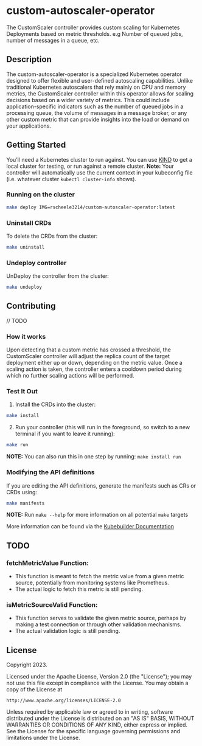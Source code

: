 # custom-autoscaler-operator

The CustomScaler controller provides custom scaling for Kubernetes Deployments based on metric thresholds. e.g Number of queued jobs, number of messages in a queue, etc.

## Description

The custom-autoscaler-operator is a specialized Kubernetes operator designed to offer flexible and user-defined autoscaling capabilities. Unlike traditional Kubernetes autoscalers that rely mainly on CPU and memory metrics, the CustomScaler controller within this operator allows for scaling decisions based on a wider variety of metrics. This could include application-specific indicators such as the number of queued jobs in a processing queue, the volume of messages in a message broker, or any other custom metric that can provide insights into the load or demand on your applications.



## Getting Started

You’ll need a Kubernetes cluster to run against. You can use [KIND](https://sigs.k8s.io/kind) to get a local cluster for testing, or run against a remote cluster.
**Note:** Your controller will automatically use the current context in your kubeconfig file (i.e. whatever cluster `kubectl cluster-info` shows).

### Running on the cluster

```sh
make deploy IMG=rscheele3214/custom-autoscaler-operator:latest
```

### Uninstall CRDs

To delete the CRDs from the cluster:

```sh
make uninstall
```

### Undeploy controller

UnDeploy the controller from the cluster:

```sh
make undeploy
```

## Contributing

// TODO

### How it works

Upon detecting that a custom metric has crossed a threshold, the CustomScaler controller will adjust the replica count of the target deployment either up or down, depending on the metric value. Once a scaling action is taken, the controller enters a cooldown period during which no further scaling actions will be performed.


### Test It Out

1. Install the CRDs into the cluster:

```sh
make install
```

2. Run your controller (this will run in the foreground, so switch to a new terminal if you want to leave it running):

```sh
make run
```

**NOTE:** You can also run this in one step by running: `make install run`

### Modifying the API definitions

If you are editing the API definitions, generate the manifests such as CRs or CRDs using:

```sh
make manifests
```

**NOTE:** Run `make --help` for more information on all potential `make` targets

More information can be found via the [Kubebuilder Documentation](https://book.kubebuilder.io/introduction.html)

## TODO

### fetchMetricValue Function:

- This function is meant to fetch the metric value from a given metric source, potentially from monitoring systems like Prometheus.
- The actual logic to fetch this metric is still pending.

### isMetricSourceValid Function:

- This function serves to validate the given metric source, perhaps by making a test connection or through other validation mechanisms.
- The actual validation logic is still pending.


## License

Copyright 2023.

Licensed under the Apache License, Version 2.0 (the "License");
you may not use this file except in compliance with the License.
You may obtain a copy of the License at

    http://www.apache.org/licenses/LICENSE-2.0
Unless required by applicable law or agreed to in writing, software
distributed under the License is distributed on an "AS IS" BASIS,
WITHOUT WARRANTIES OR CONDITIONS OF ANY KIND, either express or implied.
See the License for the specific language governing permissions and
limitations under the License.

